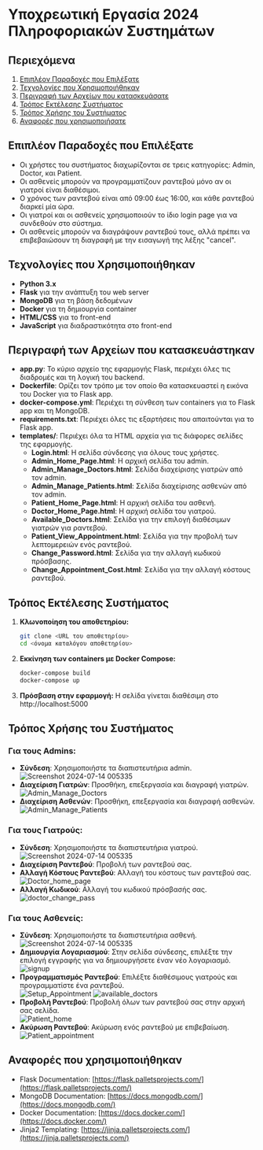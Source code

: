 # Υποχρεωτική Εργασία 2024 Πληροφοριακών Συστημάτων

## Περιεχόμενα

1. [Επιπλέον Παραδοχές που Επιλέξατε](#επιπλέον-παραδοχές-που-επιλέξατε)
2. [Τεχνολογίες που Χρησιμοποιήθηκαν](#τεχνολογίες-που-χρησιμοποιήθηκαν)
3. [Περιγραφή των Αρχείων που κατασκευάσατε](#περιγραφή-των-αρχείων-που-κατασκευάσατε)
4. [Τρόπος Εκτέλεσης Συστήματος](#τρόπος-εκτέλεσης-συστήματος)
5. [Τρόπος Χρήσης του Συστήματος](#τρόπος-χρήσης-του-συστήματος)
6. [Αναφορές που χρησιμοποιήσατε](#αναφορές-που-χρησιμοποιήσατε)

## Επιπλέον Παραδοχές που Επιλέξατε

- Οι χρήστες του συστήματος διαχωρίζονται σε τρεις κατηγορίες: Admin, Doctor, και Patient.
- Οι ασθενείς μπορούν να προγραμματίζουν ραντεβού μόνο αν οι γιατροί είναι διαθέσιμοι.
- Ο χρόνος των ραντεβού είναι από 09:00 έως 16:00, και κάθε ραντεβού διαρκεί μία ώρα.
- Οι γιατροί και οι ασθενείς χρησιμοποιούν το ίδιο login page για να συνδεθούν στο σύστημα.
- Οι ασθενείς μπορούν να διαγράψουν ραντεβού τους, αλλά πρέπει να επιβεβαιώσουν τη διαγραφή με την εισαγωγή της λέξης "cancel".

## Τεχνολογίες που Χρησιμοποιήθηκαν

- **Python 3.x**
- **Flask** για την ανάπτυξη του web server
- **MongoDB** για τη βάση δεδομένων
- **Docker** για τη δημιουργία container
- **HTML/CSS** για το front-end
- **JavaScript** για διαδραστικότητα στο front-end

## Περιγραφή των Αρχείων που κατασκευάστηκαν

- **app.py**: Το κύριο αρχείο της εφαρμογής Flask, περιέχει όλες τις διαδρομές και τη λογική του backend.
- **Dockerfile**: Ορίζει τον τρόπο με τον οποίο θα κατασκευαστεί η εικόνα του Docker για το Flask app.
- **docker-compose.yml**: Περιέχει τη σύνθεση των containers για το Flask app και τη MongoDB.
- **requirements.txt**: Περιέχει όλες τις εξαρτήσεις που απαιτούνται για το Flask app.
- **templates/**: Περιέχει όλα τα HTML αρχεία για τις διάφορες σελίδες της εφαρμογής.
  - **Login.html**: Η σελίδα σύνδεσης για όλους τους χρήστες.
  - **Admin_Home_Page.html**: Η αρχική σελίδα του admin.
  - **Admin_Manage_Doctors.html**: Σελίδα διαχείρισης γιατρών από τον admin.
  - **Admin_Manage_Patients.html**: Σελίδα διαχείρισης ασθενών από τον admin.
  - **Patient_Home_Page.html**: Η αρχική σελίδα του ασθενή.
  - **Doctor_Home_Page.html**: Η αρχική σελίδα του γιατρού.
  - **Available_Doctors.html**: Σελίδα για την επιλογή διαθέσιμων γιατρών για ραντεβού.
  - **Patient_View_Appointment.html**: Σελίδα για την προβολή των λεπτομερειών ενός ραντεβού.
  - **Change_Password.html**: Σελίδα για την αλλαγή κωδικού πρόσβασης.
  - **Change_Appointment_Cost.html**: Σελίδα για την αλλαγή κόστους ραντεβού.

## Τρόπος Εκτέλεσης Συστήματος

1. **Κλωνοποίηση του αποθετηρίου:**
    ```sh
    git clone <URL του αποθετηρίου>
    cd <όνομα καταλόγου αποθετηρίου>
    ```

2. **Εκκίνηση των containers με Docker Compose:**
    ```sh
    docker-compose build
    docker-compose up 
    ```

3. **Πρόσβαση στην εφαρμογή:**
    Η σελίδα γίνεται διαθέσιμη στο http://localhost:5000

## Τρόπος Χρήσης του Συστήματος

### Για τους Admins:
- **Σύνδεση**: Χρησιμοποιήστε τα διαπιστευτήρια admin.<br/>
![Screenshot 2024-07-14 005335](https://github.com/user-attachments/assets/bf9002cf-35b6-4b12-ad2a-c8bc4c214aa9)
- **Διαχείριση Γιατρών**: Προσθήκη, επεξεργασία και διαγραφή γιατρών.<br/>
![Admin_Manage_Doctors](https://github.com/user-attachments/assets/2f2892dd-35c0-4cd9-a193-1d162327ec58)
- **Διαχείριση Ασθενών**: Προσθήκη, επεξεργασία και διαγραφή ασθενών.<br/>
![Admin_Manage_Patients](https://github.com/user-attachments/assets/cc13c40c-6795-4e74-acb3-93eee6dba46c)

### Για τους Γιατρούς:
- **Σύνδεση**: Χρησιμοποιήστε τα διαπιστευτήρια γιατρού.<br/>
![Screenshot 2024-07-14 005335](https://github.com/user-attachments/assets/b2c34714-bc1c-4696-b15f-1026d73b927c)
- **Διαχείριση Ραντεβού**: Προβολή των ραντεβού σας.
- **Αλλαγή Κόστους Ραντεβού**: Αλλαγή του κόστους των ραντεβού σας.<br/>
![Doctor_home_page](https://github.com/user-attachments/assets/e6c0567f-f076-491b-a734-2b64016e0679)
- **Αλλαγή Κωδικού**: Αλλαγή του κωδικού πρόσβασής σας.<br/>
![doctor_change_pass](https://github.com/user-attachments/assets/ad86e58f-85eb-4040-b668-8dd14c7a7921)

### Για τους Ασθενείς:
- **Σύνδεση**: Χρησιμοποιήστε τα διαπιστευτήρια ασθενή.<br/>
![Screenshot 2024-07-14 005335](https://github.com/user-attachments/assets/afee41c0-271f-4685-a84e-a29052e5312c)
- **Δημιουργία Λογαριασμού**: Στην σελίδα σύνδεσης, επιλέξτε την επιλογή εγγραφής για να δημιουργήσετε έναν νέο λογαριασμό.<br/>
![signup](https://github.com/user-attachments/assets/cd7f1d00-c5fa-4711-aa49-931d49e77a63)
- **Προγραμματισμός Ραντεβού**: Επιλέξτε διαθέσιμους γιατρούς και προγραμματίστε ένα ραντεβού.<br/>
![Setup_Appointment](https://github.com/user-attachments/assets/e09a5c60-cb9d-4579-a234-b001bb0b09d3)
![available_doctors](https://github.com/user-attachments/assets/b56f8747-7471-4800-96e9-81dc78dc0c1b)
- **Προβολή Ραντεβού**: Προβολή όλων των ραντεβού σας στην αρχική σας σελίδα.<br/>
![Patient_home](https://github.com/user-attachments/assets/da364d3b-9606-43b0-b878-229b8ee90374)
- **Ακύρωση Ραντεβού**: Ακύρωση ενός ραντεβού με επιβεβαίωση.<br/>
![Patient_appointment](https://github.com/user-attachments/assets/d2ffb8b4-687f-4ecd-b865-2db9b07bc2c6)


## Αναφορές που χρησιμοποιήθηκαν

- Flask Documentation: [https://flask.palletsprojects.com/](https://flask.palletsprojects.com/)
- MongoDB Documentation: [https://docs.mongodb.com/](https://docs.mongodb.com/)
- Docker Documentation: [https://docs.docker.com/](https://docs.docker.com/)
- Jinja2 Templating: [https://jinja.palletsprojects.com/](https://jinja.palletsprojects.com/)
